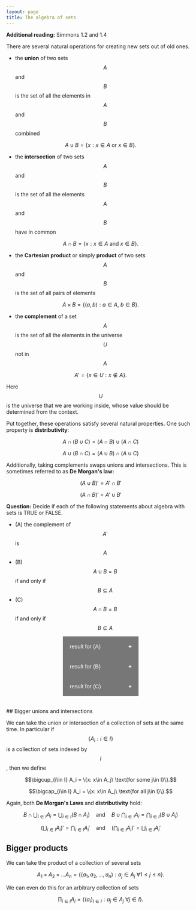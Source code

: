 ```yaml
---
layout: page
title: The algebra of sets
---
```


<style>
.collapsible {
  background-color: #777;
  color: white;
  cursor: pointer;
  padding: 18px;
  width: 40%;
  border: none;
  text-align: left;
  outline: none;
  font-size: 15px;
}

.active, .collapsible:hover {
  background-color: #555;
}

.collapsible:after {
  content: '\002B';
  color: white;
  font-weight: bold;
  float: right;
  margin-left: 5px;
}

.active:after {
  content: "\2212";
}

.content {
  padding: 0 18px;
  max-height: 0;
  overflow: hidden;
  transition: max-height 0.2s ease-out;
  background-color: #ffffff;
}
</style>

**Additional reading:** Simmons 1.2 and 1.4

There are several natural operations for creating new sets out of old ones.

* the **union** of two sets $$A$$ and $$B$$ is the set of all the elements in $$A$$ and $$B$$ combined

$$A\cup B = \{x: x\in A\ \text{or}\ x\in B\}.$$

* the **intersection** of two sets $$A$$ and $$B$$ is the set of all the elements $$A$$ and $$B$$ have in common

$$A\cap B = \{x: x\in A\ \text{and}\ x\in B\}.$$

* the **Cartesian product** or simply **product** of two sets $$A$$ and $$B$$ is the set of all pairs of elements

$$A\times B= \{(a,b): a\in A,\ b\in B\}.$$

* the **complement** of a set $$A$$ is the set of all the elements in the universe $$U$$ not in $$A$$

$$A' = \{x\in U: x\notin A\}.$$

Here $$U$$ is the universe that we are working inside, whose value should be determined from the context.

Put together, these operations satisfy several natural properties.  One such property is **distributivity**:

$$A\cap(B\cup C) = (A\cap B)\cup (A\cap C)$$

$$A\cup(B\cap C) = (A\cup B)\cap (A\cup C)$$

Additionally, taking complements swaps unions and intersections.  This is sometimes referred to as **De Morgan's law:**

$$(A\cup B)' = A'\cap B'$$

$$(A\cap B)' = A'\cup B'$$

**Question:** Decide if each of the following statements about algebra with sets is TRUE or FALSE.
* (A) the complement of $$A'$$ is $$A$$
* (B) $$A\cup B=B$$ if and only if $$B\subseteq A$$
* (C) $$A\cap B=B$$ if and only if $$B\subseteq A$$
<body>
<center>
<button class="collapsible">result for (A) </button>
<div class="content">
  <p>TRUE.  Carefully working through the definition, you should be able to see that taking the complement of a complement gets you back to where you started.</p>
</div>
<button class="collapsible">result for (B) </button>
<div class="content">
  <p>FALSE.  Actually the first statement is equivalent to A being a subset of B</p>
</div>
<button class="collapsible">result for (C) </button>
<div class="content">
  <p>TRUE.  Try drawing a Venn diagram to see that these two conditions are the same.</p>
</div>
</center>
<script>
var coll = document.getElementsByClassName("collapsible");
var i;

for (i = 0; i < coll.length; i++) {
  coll[i].addEventListener("click", function() {
    this.classList.toggle("active");
    var content = this.nextElementSibling;
    if (content.style.maxHeight){
      content.style.maxHeight = null;
    } else {
      content.style.maxHeight = content.scrollHeight + "px";
    } 
  });
}
</script>
</body>

<br/>
## Bigger unions and intersections

We can take the union or intersection of a collection of sets at the same time.  In particular if $$\{A_i: i\in I\}$$ is a collection of sets indexed by $$I$$, then we define

$$\bigcup_{i\in I} A_i = \{x: x\in A_j\ \text{for some j\in I}\}.$$

$$\bigcap_{i\in I} A_i = \{x: x\in A_j\ \text{for all j\in I}\}.$$

Again, both **De Morgan's Laws** and **distributivity** hold:

$$B\cap \bigcup_{i\in I} A_i = \bigcup_{i\in I} (B\cap A_i)\quad\text{and}\quad B\cup \bigcap_{i\in I} A_i = \bigcap_{i\in I} (B\cup A_i)$$

$$\left(\bigcup_{i\in I} A_i\right)' =  \bigcap_{i\in I} A_i'\quad\text{and}\quad\left(\bigcap_{i\in I} A_i\right)' =  \bigcup_{i\in I} A_i'$$

## Bigger products

We can take the product of a collection of several sets

$$A_1\times A_2\times\dots A_n = \{(a_1,a_2,\dots,a_n): a_j\in A_j\ \forall 1\leq j\leq n\}.$$

We can even do this for an arbitrary collection of sets

$$\prod_{i\in I} A_i = \{(a_i)_{i\in I}: a_j\in A_j\ \forall j\in I\}.$$


